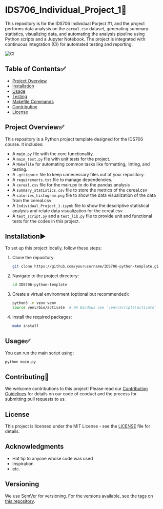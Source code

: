 # IDS706_Individual_Project_1🌟

This repository is for the IDS706 Individual Porject #1, and the project performs data analysis on the `cereal.csv` dataset, generating summary statistics, visualizing data, and automating the analysis pipeline using Python scripts and a Jupyter Notebook. The project is integrated with continuous integration (CI) for automated testing and reporting.

![CI](https://github.com/therealzella/IDS706-python-github-template/actions/workflows/ci.yml/badge.svg)

## Table of Contents✅
- [Project Overview](#project-overview)
- [Installation](#installation)
- [Usage](#usage)
- [Testing](#testing)
- [Makefile Commands](#makefile-commands)
- [Contributing](#contributing)
- [License](#license)

## Project Overview✅
This repository is a Python project template designed for the IDS706 course. It includes:
- A `main.py` file with the core functionality.
- A `main_test.py` file with unit tests for the project.
- A `Makefile` for automating common tasks like formatting, linting, and testing.
- A `.gitignore` file to keep unnecessary files out of your repository.
- A `requirements.txt` file to manage dependencies.
- A `cereal.csv` file for the main.py to do the pandas analysis
- A `summary_statistics.csv` file to store the metrics of the cereal.csv
- A `calories_histogram.png` file to show the data visualization of the data from the cereal.csv
- A `Individual_Project_1.ipynb` file to show the descriptive statistical analysis and relate data visualization for the cereal.csv
- A `test_script.py` and a `test_lib.py` file to provide unit and functional tests for the codes in this project. 


## Installation▶️
To set up this project locally, follow these steps:

1. Clone the repository:
    ```sh
    git clone https://github.com/yourusername/IDS706-python-template.git
    ```

2. Navigate to the project directory:
    ```sh
    cd IDS706-python-template
    ```

3. Create a virtual environment (optional but recommended):
    ```sh
    python3 -m venv venv
    source venv/bin/activate  # On Windows use `venv\Scripts\activate`
    ```

4. Install the required packages:
    ```sh
    make install
    ```

## Usage✅
You can run the main script using:
```sh
python main.py
```

## Contributing🫡

We welcome contributions to this project! Please read our [Contributing Guidelines](LINK_TO_CONTRIBUTING_GUIDELINES) for details on our code of conduct and the process for submitting pull requests to us.

## License

This project is licensed under the MIT License - see the [LICENSE](LICENSE) file for details.

## Acknowledgments

* Hat tip to anyone whose code was used
* Inspiration
* etc.

## Versioning

We use [SemVer](https://semver.org/) for versioning. For the versions available, see the [tags on this repository](https://github.com/yourusername/IDS706-python-template/tags).
